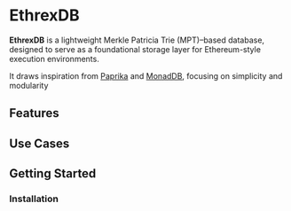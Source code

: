 # EthrexDB

**EthrexDB** is a lightweight Merkle Patricia Trie (MPT)–based database, designed to serve as a foundational storage layer for Ethereum-style execution environments.

It draws inspiration from [Paprika](https://github.com/NethermindEth/Paprika) and [MonadDB](https://docs.monad.xyz/monad-arch/execution/monaddb), focusing on simplicity and modularity

## Features


## Use Cases



## Getting Started

### Installation

